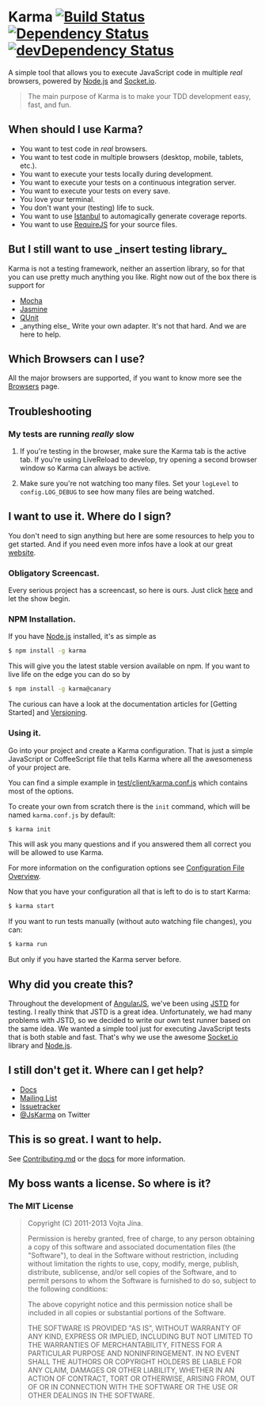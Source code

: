 # Karma [![Build Status](https://secure.travis-ci.org/karma-runner/karma.png?branch=master)](http://travis-ci.org/karma-runner/karma) [![Dependency Status](https://david-dm.org/karma-runner/karma.png)](https://david-dm.org/karma-runner/karma) [![devDependency Status](https://david-dm.org/karma-runner/karma/dev-status.png)](https://david-dm.org/karma-runner/karma#info=devDependencies)

A simple tool that allows you to execute JavaScript code in multiple
_real_ browsers, powered by [Node.js] and [Socket.io].

> The main purpose of Karma is to make your TDD development easy,
>  fast, and fun.

## When should I use Karma?

* You want to test code in *real* browsers.
* You want to test code in multiple browsers (desktop, mobile,
  tablets, etc.).
* You want to execute your tests locally during development.
* You want to execute your tests on a continuous integration server.
* You want to execute your tests on every save.
* You love your terminal.
* You don't want your (testing) life to suck.
* You want to use [Istanbul] to automagically generate coverage
  reports.
* You want to use [RequireJS] for your source files.


## But I still want to use \_insert testing library\_

Karma is not a testing framework, neither an assertion library,
so for that you can use pretty much anything you like. Right now out
of the box there is support for

* [Mocha]
* [Jasmine]
* [QUnit]
* \_anything else\_ Write your own adapter. It's not that hard. And we
  are here to help.


## Which Browsers can I use?

All the major browsers are supported, if you want to know more see the
[Browsers] page.

## Troubleshooting

### My tests are running *really* slow

1. If you're testing in the browser, make sure the Karma tab is the active tab. If you're using LiveReload to develop, try opening a second browser window so Karma can always be active.

2. Make sure you're not watching too many files. Set your `logLevel` to `config.LOG_DEBUG` to see how many files are being watched.

## I want to use it. Where do I sign?

You don't need to sign anything but here are some resources to help
you to get started. And if you need even more infos have a look at our
great [website].

### Obligatory Screencast.

Every serious project has a screencast, so here is ours.  Just click
[here] and let the show begin.

### NPM Installation.

If you have [Node.js] installed, it's as simple as

```bash
$ npm install -g karma
```

This will give you the latest stable version available on npm. If you
want to live life on the edge you can do so by

```bash
$ npm install -g karma@canary
```

The curious can have a look at the documentation articles for
[Getting Started] and [Versioning].

### Using it.

Go into your project and create a Karma configuration. That is
just a simple JavaScript or CoffeeScript file that tells Karma
where all the awesomeness of your project are.

You can find a simple example in
[test/client/karma.conf.js](https://github.com/karma-runner/karma/blob/master/test/client/karma.conf.js)
which contains most of the options.

To create your own from scratch there is the `init` command, which
will be named `karma.conf.js` by default:

```bash
$ karma init
```
This will ask you many questions and if you answered them all correct
you will be allowed to use Karma.

For more information on the configuration options see
[Configuration File Overview].

Now that you have your configuration all that is left to do is to
start Karma:
```bash
$ karma start
```

If you want to run tests manually (without auto watching file changes), you can:
```bash
$ karma run
```
But only if you have started the Karma server before.


## Why did you create this?

Throughout the development of [AngularJS], we've been using [JSTD] for
testing. I really think that JSTD is a great idea. Unfortunately, we
had many problems with JSTD, so we decided to write our own test
runner based on the same idea. We wanted a simple tool just for
executing JavaScript tests that is both stable and fast. That's why we
use the awesome [Socket.io] library and [Node.js].


## I still don't get it. Where can I get help?

* [Docs]
* [Mailing List]
* [Issuetracker]
* [@JsKarma] on Twitter

## This is so great. I want to help.

See
[Contributing.md](https://github.com/karma-runner/karma/blob/master/CONTRIBUTING.md)
or the [docs] for more information.


## My boss wants a license. So where is it?

### The MIT License

> Copyright (C) 2011-2013 Vojta Jína.
>
> Permission is hereby granted, free of charge, to any person
> obtaining a copy of this software and associated documentation files
> (the "Software"), to deal in the Software without restriction,
> including without limitation the rights to use, copy, modify, merge,
> publish, distribute, sublicense, and/or sell copies of the Software,
> and to permit persons to whom the Software is furnished to do so,
> subject to the following conditions:
>
> The above copyright notice and this permission notice shall be
> included in all copies or substantial portions of the Software.
>
> THE SOFTWARE IS PROVIDED "AS IS", WITHOUT WARRANTY OF ANY KIND,
> EXPRESS OR IMPLIED, INCLUDING BUT NOT LIMITED TO THE WARRANTIES OF
> MERCHANTABILITY, FITNESS FOR A PARTICULAR PURPOSE AND
> NONINFRINGEMENT. IN NO EVENT SHALL THE AUTHORS OR COPYRIGHT HOLDERS
> BE LIABLE FOR ANY CLAIM, DAMAGES OR OTHER LIABILITY, WHETHER IN AN
> ACTION OF CONTRACT, TORT OR OTHERWISE, ARISING FROM, OUT OF OR IN
> CONNECTION WITH THE SOFTWARE OR THE USE OR OTHER DEALINGS IN THE
> SOFTWARE.



[AngularJS]: http://angularjs.org/
[JSTD]: http://code.google.com/p/js-test-driver/
[Socket.io]: http://socket.io/
[Node.js]: http://nodejs.org/
[Jasmine]: http://pivotal.github.io/jasmine/
[Mocha]: http://visionmedia.github.io/mocha/
[QUnit]: http://qunitjs.com/
[here]: http://www.youtube.com/watch?v=MVw8N3hTfCI
[Mailing List]: https://groups.google.com/forum/#!forum/karma-users
[Issuetracker]: https://github.com/karma-runner/karma/issues
[@JsKarma]: http://twitter.com/JsKarma
[RequireJS]: http://requirejs.org/
[Istanbul]: https://github.com/gotwarlost/istanbul

[Browsers]: http://karma-runner.github.io/0.8/config/browsers.html
[Versioning]: http://karma-runner.github.io/0.8/about/versioning.html
[Configuration File Overview]: http://karma-runner.github.io/0.8/config/configuration-file.html
[docs]: http://karma-runner.github.io
[Docs]: http://karma-runner.github.io
[website]: http://karma-runner.github.io
